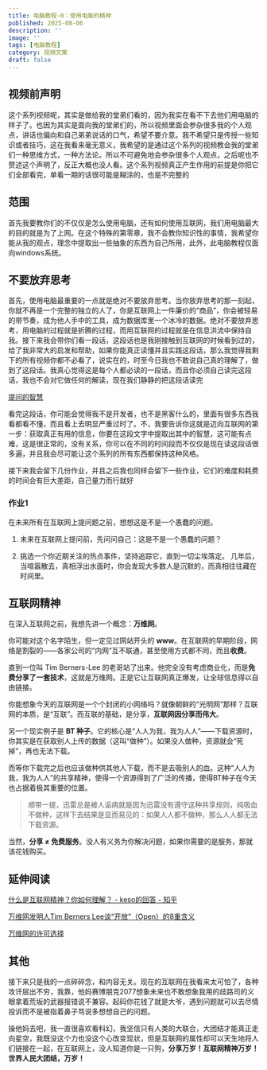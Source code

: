 ```yaml
---
title: 电脑教程-0：使用电脑的精神
published: 2025-08-06
description: ''
image: ''
tags: [电脑教程]
category: 视频文案
draft: false 
---
```


## 视频前声明

这个系列视频呢，其实是做给我的堂弟们看的，因为我实在看不下去他们用电脑的样子了。也因为其实是面向我的堂弟们的，所以视频里面会参杂很多我的个人观点，讲话也偏向和自己弟弟说话的口气，希望不要介意。我不希望只是传授一些知识或者技巧，这在我看来毫无意义，我希望的是通过这个系列的视频教会我的堂弟们一种思维方式，一种方法论。所以不可避免地会参杂很多个人观点，之后呢也不赘述这个声明了，反正大概也没人看。这个系列视频真正产生作用的前提是你把它们全部看完，单看一期的话很可能是糊涂的，也是不完整的

## 范围

首先我要教你们的不仅仅是怎么使用电脑，还有如何使用互联网，我们用电脑最大的目的就是为了上网。在这个特殊的第零章，我不会教你知识性的事情，我希望你能从我的观点，理念中提取出一些抽象的东西为自己所用，此外，此电脑教程仅面向windows系统。

## 不要放弃思考

首先，使用电脑最重要的一点就是绝对不要放弃思考。当你放弃思考的那一刻起，你就不再是一个完整的独立的人了，你是互联网上一件廉价的“商品”，你会被轻易的带节奏，成为他人手中的工具，成为数据库里一个冰冷的数据。绝对不要放弃思考，用电脑的过程就是折腾的过程，而用互联网的过程就是在信息洪流中保持自我。接下来我会带你们看一段话，这段话也是我刚接触到互联网的时候看到过的，给了我非常大的启发和帮助，如果你能真正读懂并且实践这段话，那么我觉得我剩下的所有视频你都不必看了，说实在的，时至今日我也不敢说自己真的理解了，做到了这段话。我真心觉得这是每个人都必读的一段话，而且你必须自己读完这段话，我也不会对它做任何的解读，现在我们静静的把这段话读完



[提问的智慧](https://github.com/ryanhanwu/How-To-Ask-Questions-The-Smart-Way/blob/main/README-zh_CN.md)

看完这段话，你可能会觉得我不是开发者，也不是黑客什么的，里面有很多东西我看都看不懂，而且看上去明显严重过时了。不，我要告诉你这就是迈向互联网的第一步：获取真正有用的信息，你要在这段文字中提取出其中的智慧，这可能有点难，这是很正常的，没有关系，你可以在不同的时间段而不仅仅是现在读这段话很多遍，并且我会尽可能让这个系列的所有东西都保持这种风格。

接下来我会留下几份作业，并且之后我也同样会留下一些作业，它们的难度和耗费的时间会有巨大差距，自己量力而行就好

### 作业1

在未来所有在互联网上提问题之前，想想这是不是一个愚蠢的问题。

1. 未来在互联网上提问前，先问问自己：这是不是一个愚蠢的问题？

2. 挑选一个你近期关注的热点事件，坚持追踪它，直到一切尘埃落定。 几年后，当喧嚣散去，真相浮出水面时，你会发现大多数人是沉默的，而真相往往藏在时间里。

## 互联网精神

在深入互联网之前，我想先讲一个概念：**万维网**。

你可能对这个名字陌生，但一定见过网站开头的 **www**。在互联网的早期阶段，网络是割裂的——各家公司的“内网”互不联通，甚至使用方式都不同，而且**收费**。

直到一位叫 Tim Berners-Lee 的老哥站了出来。他完全没有考虑商业化，而是**免费分享了一套技术**，这就是万维网。正是它让互联网真正爆发，让全球信息得以自由链接。

你能想象今天的互联网是一个个封闭的小网络吗？就像朝鲜的“光明网”那样？互联网的本质，是“互联”。而互联的基础，是分享，**互联网因分享而伟大**。

另一个现实例子是 **BT 种子**。它的核心是“人人为我，我为人人”——下载资源时，你其实是在获取别人上传的数据（这叫“做种”）。如果没人做种，资源就会“死掉”，再也无法下载。

而等你下载完之后也应该做种供其他人下载，而不是去吸别人的血。这种“人人为我，我为人人”的共享精神，使得一个资源得到了广泛的传播，使得BT种子在今天也占据着极其重要的位置。

> 顺带一提，迅雷总是被人诟病就是因为迅雷没有遵守这种共享规则，纯吸血不做种，这样下去结果是显而易见的：如果人人都不做种，那么人人都无法下载资源。

当然，**分享 ≠ 免费服务**。没人有义务为你解决问题，如果你需要的是服务，那就该花钱购买。

## 延伸阅读

[什么是互联网精神？你如何理解？ - keso的回答 - 知乎](https://www.zhihu.com/question/19571539/answer/12252090)

[万维网发明人Tim Berners Lee谈“开放”（Open）的8重含义](https://36kr.com/p/1641800974337)

[万维网的许可选择](https://opensourceway.community/posts/history-of-open-source/02-06-www-did-not-choose-gpl-and-open-public/)

## 其他

接下来只是我的一点碎碎念，和内容无关。现在的互联网在我看来太可怕了，各种攻讦层出不穷，我靠，他妈赛博朋克2077想象未来也不敢想象我用的歧路司的义眼拿着荒坂的武器报错说不兼容。起码你花钱了就是大爷，遇到问题就可以去尽情投诉而不是被指着鼻子骂说多想想自己的问题。

操他妈去吧，我一直很喜欢看科幻，我坚信只有人类的大联合，大团结才能真正走向星空，我既没这个力也没这个心改变现状，但是互联网的属性却可以天生地将人们链接在一起，在互联网上，没人知道你是一只狗，**分享万岁！互联网精神万岁！世界人民大团结，万岁！**

